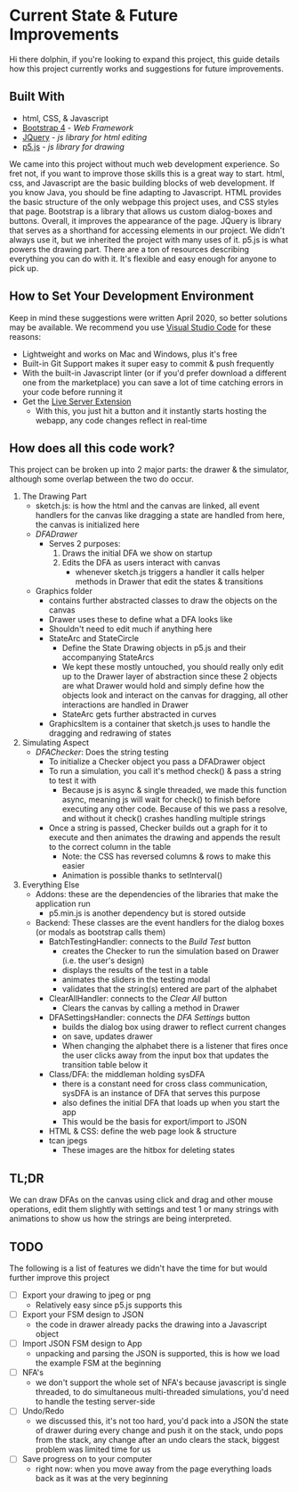 # Current State & Future Improvements

Hi there dolphin, if you're looking to expand this project, this guide details how this project currently works and suggestions for future improvements.

## Built With
* html, CSS, & Javascript
* [Bootstrap 4](https://getbootstrap.com) - *Web Framework*
* [JQuery](https://jquery.com) - *js library for html editing*  
* [p5.js](https://p5js.org) - *js library for drawing*

We came into this project without much web development experience. So fret not, if you want to improve those skills this is a great way to start. html, css, and Javascript are the basic building blocks of web development. If you know Java, you should be fine adapting to Javascript. HTML provides the basic structure of the only webpage this project uses, and CSS styles that page. Bootstrap is a library that allows us custom dialog-boxes and buttons. Overall, it improves the appearance of the page. JQuery is library that serves as a shorthand for accessing elements in our project. We didn't always use it, but we inherited the project with many uses of it. p5.js is what powers the drawing part. There are a ton of resources describing everything you can do with it. It's flexible and easy enough for anyone to pick up.


## How to Set Your Development Environment
Keep in mind these suggestions were written April 2020, so better solutions may be available.
We recommend you use [Visual Studio Code](https://code.visualstudio.com/) for these reasons:
- Lightweight and works on Mac and Windows, plus it's free
- Built-in Git Support makes it super easy to commit & push frequently
- With the built-in Javascript linter (or if you'd prefer download a different one from the marketplace) you can save a lot of time catching errors in your code before running it
- Get the [Live Server Extension](https://marketplace.visualstudio.com/items?itemName=ritwickdey.LiveServer)
    - With this, you just hit a button and it instantly starts hosting the webapp, any code changes reflect in real-time

## How does all this code work?
This project can be broken up into 2 major parts: the drawer & the simulator, although some overlap between the two do occur.
1. The Drawing Part
    - sketch.js: is how the html and the canvas are linked, all event handlers for the canvas like dragging a state are handled from here, the canvas is initialized here
    - *DFADrawer*
        - Serves 2 purposes:
            1. Draws the initial DFA we show on startup
            2. Edits the DFA as users interact with canvas
                - whenever sketch.js triggers a handler it calls helper methods in Drawer that edit the states & transitions
    - Graphics folder
        - contains further abstracted classes to draw the objects on the canvas
        - Drawer uses these to define what a DFA looks like
        - Shouldn't need to edit much if anything here
        - StateArc and StateCircle
            - Define the State Drawing objects in p5.js and their accompanying StateArcs
            - We kept these mostly untouched, you should really only edit up to the Drawer layer of abstraction since these 2 objects are what Drawer would hold and simply define how the objects look and interact on the canvas for dragging, all other interactions are handled in Drawer
            - StateArc gets further abstracted in curves
        - GraphicsItem is a container that sketch.js uses to handle the dragging and redrawing of states
2. Simulating Aspect
    - *DFAChecker*: Does the string testing
        - To initialize a Checker object you pass a DFADrawer object
        - To run a simulation, you call it's method check() & pass a string to test it with
            - Because js is async & single threaded, we made this function async, meaning js will wait for check() to finish before executing any other code. Because of this we pass a resolve, and without it check() crashes handling multiple strings
        - Once a string is passed, Checker builds out a graph for it to execute and then animates the drawing and appends the result to the correct column in the table
            - Note: the CSS has reversed columns & rows to make this easier
            - Animation is possible thanks to setInterval()
3. Everything Else
    - Addons: these are the dependencies of the libraries that make the application run
        - p5.min.js is another dependency but is stored outside
    - Backend: These classes are the event handlers for the dialog boxes (or modals as bootstrap calls them)
        - BatchTestingHandler: connects to the *Build Test* button
            - creates the Checker to run the simulation based on Drawer (i.e. the user's design)
            - displays the results of the test in a table
            - animates the sliders in the testing modal
            - validates that the string(s) entered are part of the alphabet
        - ClearAllHandler: connects to the *Clear All* button
            - Clears the canvas by calling a method in Drawer
        - DFASettingsHandler: connects the *DFA Settings* button
            - builds the dialog box using drawer to reflect current changes
            - on save, updates drawer
            - When changing the alphabet there is a listener that fires once the user clicks away from the input box that updates the transition table below it
        - Class/DFA: the middleman holding sysDFA
            - there is a constant need for cross class communication, sysDFA is an instance of DFA that serves this purpose
            - also defines the initial DFA that loads up when you start the app
            - This would be the basis for export/import to JSON
        - HTML & CSS: define the web page look & structure
        - tcan jpegs
            - These images are the hitbox for deleting states

## TL;DR
We can draw DFAs on the canvas using click and drag and other mouse operations, edit them slightly with settings and test 1 or many strings with animations to show us how the strings are being interpreted.

## TODO
The following is a list of features we didn't have the time for but would further improve this project
- [ ] Export your drawing to jpeg or png 
    - Relatively easy since p5.js supports this
- [ ] Export your FSM design to JSON 
    - the code in drawer already packs the drawing into a Javascript object
- [ ] Import JSON FSM design to App 
    - unpacking and parsing the JSON is supported, this is how we load the example FSM at the beginning
- [ ] NFA's 
    - we don't support the whole set of NFA's because javascript is single threaded, to do simultaneous multi-threaded simulations, you'd need to handle the testing server-side
- [ ] Undo/Redo 
    - we discussed  this, it's not too hard, you'd pack into a JSON the state of drawer during every change and push it on the stack, undo pops from the stack, any change after an undo clears the stack, biggest problem was limited time for us
- [ ] Save progress on to your computer
    - right now: when you move away from the page everything loads back as it was at the very beginning

